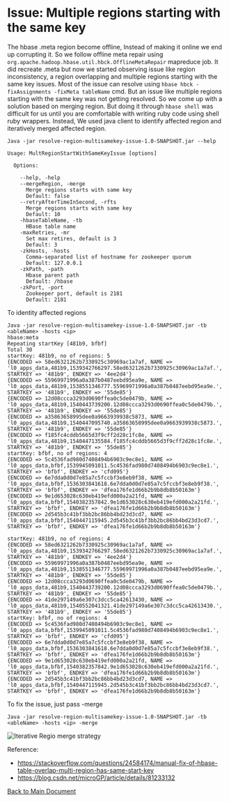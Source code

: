 
# Issue: Multiple regions starting with the same key


The hbase .meta region become offline, Instead of making it online we end up corrupting it. So we follow offline meta repair using `org.apache.hadoop.hbase.util.hbck.OfflineMetaRepair` mapreduce job. It did recreate .meta but now we started observing issue like region inconsistency, a region overlapping and multiple regions starting with the same key issues. Most of the issue can resolve using `hbase hbck -fixAssignments -fixMeta tableName` cmd. But an issue like multiple regions starting with the same key was not getting resolved. So we come up with a solution based on merging region. But doing it through `hbase shell` was difficult for us until you are comfortable with writing ruby code using shell ruby wrappers. Instead, We used java client to identify affected region and iteratively merged affected region.

```
Java -jar resolve-region-multisamekey-issue-1.0-SNAPSHOT.jar --help

Usage: MultRegionStartWithSameKeyIssue [options]

  Options:

    --help, -help
    --mergeRegion, -merge
      Merge regions starts with same key
      Default: false
    --retryAfterTimeInSecond, -rfts
      Merge regions starts with same key
      Default: 10
    -hbaseTableName, -tb
      HBase table name
    -maxRetries, -mr
      Set max retires, default is 3
      Default: 3
    -zkHosts, -hosts
      Comma-separated list of hostname for zookeeper quorum
      Default: 127.0.0.1
    -zkPath, -path
      Hbase parent path
      Default: /hbase
    -zkPort, -port
      Zookeeper port, default is 2181
      Default: 2181
```
To identity affected regions
```
Java -jar resolve-region-multisamekey-issue-1.0-SNAPSHOT.jar -tb <ableName> -hosts <ip>
hbase:meta
Repeating startKey [481b9, bfbf]
Total 30
startKey: 481b9, no of regions: 5
{ENCODED => 58ed6321262b7330925c30969ac1a7af, NAME => 'l0_apps_data,481b9,1539342766297.58ed6321262b7330925c30969ac1a7af.', STARTKEY => '481b9', ENDKEY => '4ee2d4'}
{ENCODED => 55969971996a0a387b0487eebd95ea9e, NAME => 'l0_apps_data,481b9,1538551346777.55969971996a0a387b0487eebd95ea9e.', STARTKEY => '481b9', ENDKEY => '55de85'}
{ENCODED => 12d08ccca3293d0690ffea0c5de0479b, NAME => 'l0_apps_data,481b9,1540443739200.12d08ccca3293d0690ffea0c5de0479b.', STARTKEY => '481b9', ENDKEY => '55de85'}
{ENCODED => a35863658995dee0a9663939938c5873, NAME => 'l0_apps_data,481b9,1540447095740.a35863658995dee0a9663939938c5873.', STARTKEY => '481b9', ENDKEY => '55de85'}
{ENCODED => f185fc4cddb5665d3f9cff2d28c1fc8e, NAME => 'l0_apps_data,481b9,1540447135584.f185fc4cddb5665d3f9cff2d28c1fc8e.', STARTKEY => '481b9', ENDKEY => '55de85'}
startKey: bfbf, no of regions: 4
{ENCODED => 5c4536fad980d7408494b6903c9ec8e1, NAME => 'l0_apps_data,bfbf,1539945091011.5c4536fad980d7408494b6903c9ec8e1.', STARTKEY => 'bfbf', ENDKEY => 'cfd095'}
{ENCODED => 6e7dda0d0d7e85a7c5fccbf3e8eb9f38, NAME => 'l0_apps_data,bfbf,1536303841618.6e7dda0d0d7e85a7c5fccbf3e8eb9f38.', STARTKEY => 'bfbf', ENDKEY => 'dfea176fe1d66b2b9b8db8b50163m'}
{ENCODED => 9e1d653028c630eb419efd000a2a21fd, NAME => 'l0_apps_data,bfbf,1540382357842.9e1d653028c630eb419efd000a2a21fd.', STARTKEY => 'bfbf', ENDKEY => 'dfea176fe1d66b2b9b8db8b50163m'}
{ENCODED => 2d545b3c41bf3bb2bc86bb4bd23d3cd7, NAME => 'l0_apps_data,bfbf,1540447115945.2d545b3c41bf3bb2bc86bb4bd23d3cd7.', STARTKEY => 'bfbf', ENDKEY => 'dfea176fe1d66b2b9b8db8b50163m'}

startKey: 481b9, no of regions: 4
{ENCODED => 58ed6321262b7330925c30969ac1a7af, NAME => 'l0_apps_data,481b9,1539342766297.58ed6321262b7330925c30969ac1a7af.', STARTKEY => '481b9', ENDKEY => '4ee2d4'}
{ENCODED => 55969971996a0a387b0487eebd95ea9e, NAME => 'l0_apps_data,481b9,1538551346777.55969971996a0a387b0487eebd95ea9e.', STARTKEY => '481b9', ENDKEY => '55de85'}
{ENCODED => 12d08ccca3293d0690ffea0c5de0479b, NAME => 'l0_apps_data,481b9,1540443739200.12d08ccca3293d0690ffea0c5de0479b.', STARTKEY => '481b9', ENDKEY => '55de85'}
{ENCODED => 41de297149a6e307c3dcc5ca42613430, NAME => 'l0_apps_data,481b9,1540552041321.41de297149a6e307c3dcc5ca42613430.', STARTKEY => '481b9', ENDKEY => '55de85'}
startKey: bfbf, no of regions: 4
{ENCODED => 5c4536fad980d7408494b6903c9ec8e1, NAME => 'l0_apps_data,bfbf,1539945091011.5c4536fad980d7408494b6903c9ec8e1.', STARTKEY => 'bfbf', ENDKEY => 'cfd095'}
{ENCODED => 6e7dda0d0d7e85a7c5fccbf3e8eb9f38, NAME => 'l0_apps_data,bfbf,1536303841618.6e7dda0d0d7e85a7c5fccbf3e8eb9f38.', STARTKEY => 'bfbf', ENDKEY => 'dfea176fe1d66b2b9b8db8b50163m'}
{ENCODED => 9e1d653028c630eb419efd000a2a21fd, NAME => 'l0_apps_data,bfbf,1540382357842.9e1d653028c630eb419efd000a2a21fd.', STARTKEY => 'bfbf', ENDKEY => 'dfea176fe1d66b2b9b8db8b50163m'}
{ENCODED => 2d545b3c41bf3bb2bc86bb4bd23d3cd7, NAME => 'l0_apps_data,bfbf,1540447115945.2d545b3c41bf3bb2bc86bb4bd23d3cd7.', STARTKEY => 'bfbf', ENDKEY => 'dfea176fe1d66b2b9b8db8b50163m'}
```
To fix the issue, just pass -merge
```
Java -jar resolve-region-multisamekey-issue-1.0-SNAPSHOT.jar -tb <ableName> -hosts <ip> -merge
```

![Iterative Regio merge strategy](https://nabhosal.github.io/external-images/multi-region-strt-with-sameKey.png)

Reference:
- https://stackoverflow.com/questions/24584174/manual-fix-of-hbase-table-overlap-multi-region-has-same-start-key
- https://blog.csdn.net/microGP/article/details/81233132

[Back to Main Document](../README.md)